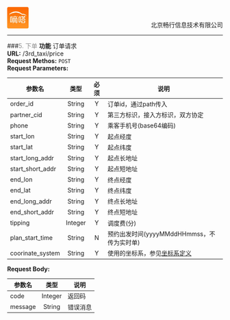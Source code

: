 <div align="center">
<img src="../../dida.jpg" height="50" width="50" align="left">
<br><p align="right">北京畅行信息技术有限公司</p>
</div>


---

###<font color=#8E8E8E >5. 下单</font>
**功能**    订单请求<br>
**URL:**   /3rd_taxi/price<br>
**Request Methos:**  `POST`<br>
**Request Parameters:** 

| 参数名      | 类型   |  必须 |  说明  |
| ---         | :-----:|:----:|  ---   |
| order_id          | String     | Y  |  订单id，通过path传入   |
| partner_cid       | String     | Y  |  第三方标识，接入方标识，双方协定           |
| phone             | String     | Y  |  乘客手机号(base64编码)           |
| start_lon         | String     | Y  |  起点经度           |
| start_lat         | String     | Y  |  起点纬度           |
| start_long_addr   | String     | Y  |  起点长地址         |
| start_short_addr  | String     | Y  |  起点短地址         |
| end_lon           | String     | Y  |  终点经度           |
| end_lat           | String     | Y  |  终点纬度           |
| end_long_addr     | String     | Y  |  终点长地址         |
| end_short_addr    | String     | Y  |  终点短地址         |
| tipping           | Integer    | Y  |  调度费(分)         |
| plan_start_time   | String     | N  |  预约出发时间(yyyyMMddHHmmss，不传为实时单)  |
| coorinate_system  | String     | Y  | 使用的坐标系，参见[坐标系定义](../../chapter5/section5.4.md) |
 
**Request Body:** 

| 参数名      | 类型   |   说明  |
| ---         | :-----:|  ---   |
| code        | Integer | 返回码|
| message     | String  |错误消息|
